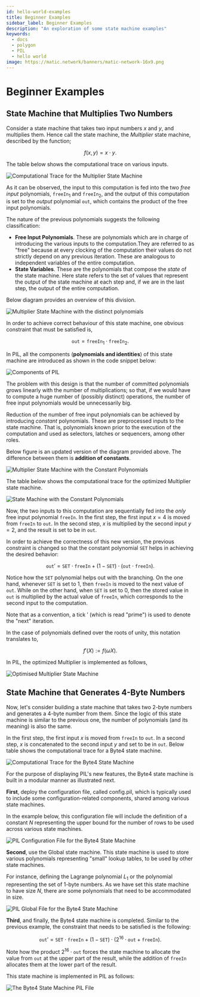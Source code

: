 ```yaml
---
id: hello-world-examples
title: Beginner Examples
sidebar_label: Beginner Examples
description: "An exploration of some state machine examples"
keywords:
  - docs
  - polygon
  - PIL
  - hello world
image: https://matic.network/banners/matic-network-16x9.png
---
```


# **Beginner Examples**
## **State Machine that Multiplies Two Numbers**

Consider a state machine that takes two input numbers $x$ and $y$, and multiplies them. Hence call the state machine, the _Multiplier_ state machine, described by the function;

$$
f(x,y) = x \cdot y.
$$

The table below shows the computational trace on various inputs.

![Computational Trace for the Multiplier State Machine](figures/fig5-tbl-mltpl-sm.png)

As it can be observed, the input to this computation is fed into the two _free input_ polynomials, $\texttt{freeIn}_1$ and $\texttt{freeIn}_2$, and the output of this computation is set to the _output_ polynomial $\texttt{out}$, which contains the product of the free input polynomials.

The nature of the previous polynomials suggests the following classification:

- $\textbf{Free Input Polynomials}$. These are polynomials which are in charge of introducing the various inputs to the computation.They are referred to as "free" because at every clocking of the computation their values do not strictly depend on any previous iteration. These are analogous to independent variables of the entire computation.
- $\textbf{State Variables}$. These are the polynomials that compose the _state_ of the state machine. Here state refers to the set of values that represent the output of the state machine at each step and, if we are in the last step, the output of the entire computation.

Below diagram provides an overview of this division.

![Multiplier State Machine with the distinct polynomials](figures/fig6-dstnct-pols-mltpl-sm.png)

In order to achieve correct behaviour of this state machine, one obvious constraint that must be satisfied is,

$$
\texttt{out} = \texttt{freeIn}_1 \cdot \texttt{freeIn}_2.
$$

In PIL, all the components (**polynomials and identities**) of this state machine are introduced as shown in the code snippet below:

![Components of PIL](figures/fig7-cd-exrpt-1.png)

The problem with this design is that the number of committed polynomials grows linearly with the number of multiplications; so that, if we would have to compute a huge number of (possibly distinct) operations, the number of free input polynomials would be unnecessarily big.

Reduction of the number of free input polynomials can be achieved by introducing _constant_ polynomials. These are preprocessed inputs to the state machine. That is, polynomials known prior to the execution of the computation and used as selectors, latches or sequencers, among other roles.

Below figure is an updated version of the diagram provided above. The difference between them is **addition of constants**.

![Multiplier State Machine with the Constant Polynomials](figures/fig8-cnstnt-pols-mltpl-sm.png)

The table below shows the computational trace for the optimized Multiplier state machine.

![State Machine with the Constant Polynomials](figures/fig8-tbl-stp-mltpl-sm.png)

Now, the two inputs to this computation are sequentially fed into the _only_ free input polynomial $\texttt{freeIn}$. In the first step, the first input $x=4$ is moved from $\texttt{freeIn}$ to $\texttt{out}$. In the second step, $x$ is multiplied by the second input $y=2$, and the result is set to be in $\texttt{out}$.

In order to achieve the correctness of this new version, the previous constraint is changed so that the constant polynomial $\texttt{SET}$ helps in achieving the desired behavior:

$$
\texttt{out}' = \texttt{SET} \cdot \texttt{freeIn} + (1 - \texttt{SET}) \cdot (\texttt{out} \cdot \texttt{freeIn}).
$$

Notice how the $\texttt{SET}$ polynomial helps out with the branching. On the one hand, whenever $\texttt{SET}$ is set to $1$, then $\texttt{freeIn}$ is moved to the next value of $\texttt{out}$. While on the other hand, when $\texttt{SET}$ is set to $0$, then the stored value in $\texttt{out}$ is multiplied by the actual value of $\texttt{freeIn}$, which corresponds to the second input to the computation.

Note that as a convention, a tick $'$ (which is read "prime") is used to denote the "next" iteration.

In the case of polynomials defined over the roots of unity, this notation translates to,

$$
f'(X) := f(\omega X).
$$

In PIL, the optimized Multiplier is implemented as follows,

![Optimised Multiplier State Machine](figures/fig8cd-optmsd-mltpl-sm.png)

## **State Machine that Generates 4-Byte Numbers**

Now, let's consider building a state machine that takes two $2$-byte numbers and generates a $4$-byte number from them. Since the logic of this state machine is similar to the previous one, the number of polynomials (and its meaning) is also the same.

In the first step, the first input $x$ is moved from $\texttt{freeIn}$ to $\texttt{out}$. In a second step, $x$ is concatenated to the second input $y$ and set to be in $\texttt{out}$. Below table shows the computational trace for a Byte4 state machine.

![Computational Trace for the Byte4 State Machine](figures/fig9-cmpt-trc-byte-sm.png)

For the purpose of displaying PIL's new features, the Byte4 state machine is built in a modular manner as illustrated next.

**First**, deploy the configuration file, called config.pil, which is typically used to include some configuration-related components, shared among various state machines.

In the example below, this configuration file will include the definition of a constant $N$ representing the upper bound for the number of rows to be used across various state machines.

![PIL Configuration File for the Byte4 State Machine](figures/fig10cd-pil-config-byte-sm.png)

**Second**, use the Global state machine. This state machine is used to store various polynomials representing "small" lookup tables, to be used by other state machines.

For instance, defining the Lagrange polynomial $L_1$ or the polynomial representing the set of $1$-byte numbers. As we have set this state machine to have size $N$, there are some polynomials that need to be accommodated in size.

![PIL Global File for the Byte4 State Machine](figures/fig11-pil-glbl-byte-sm.png)

**Third**, and finally, the Byte4 state machine is completed. Similar to the previous example, the constraint that needs to be satisfied is the following:

$$
\texttt{out}' = \texttt{SET} \cdot \texttt{freeIn} + (1 - \texttt{SET}) \cdot (2^{16} \cdot \texttt{out} + \texttt{freeIn}).
$$

Note how the product $2^{16} \cdot \texttt{out}$ forces the state machine to allocate the value from $\texttt{out}$ at the upper part of the result, while the addition of $\texttt{freeIn}$ allocates them at the lower part of the result.

This state machine is implemented in PIL as follows:

![The Byte4 State Machine PIL File](figures/fig12-pil-code-byte-sm.png)
